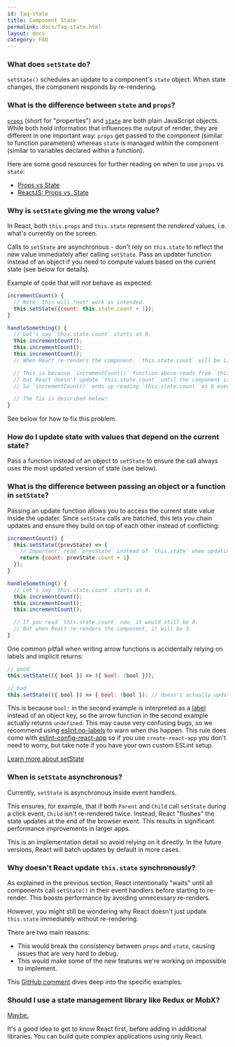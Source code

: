 ```yaml
---
id: faq-state
title: Component State
permalink: docs/faq-state.html
layout: docs
category: FAQ
---
```


### What does `setState` do?

`setState()` schedules an update to a component's `state` object. When state changes, the component responds by re-rendering.

### What is the difference between `state` and `props`?

[`props`](/docs/components-and-props.html) (short for "properties") and [`state`](/docs/state-and-lifecycle.html) are both plain JavaScript objects. While both hold information that influences the output of render, they are different in one important way: `props` get passed *to* the component (similar to function parameters) whereas `state` is managed *within* the component (similar to variables declared within a function).

Here are some good resources for further reading on when to use `props` vs `state`:
* [Props vs State](https://github.com/uberVU/react-guide/blob/master/props-vs-state.md)
* [ReactJS: Props vs. State](http://lucybain.com/blog/2016/react-state-vs-pros/)

### Why is `setState` giving me the wrong value?

In React, both `this.props` and `this.state` represent the *rendered* values, i.e. what's currently on the screen.

Calls to `setState` are asynchronous - don't rely on `this.state` to reflect the new value immediately after calling `setState`. Pass an updater function instead of an object if you need to compute values based on the current state (see below for details).

Example of code that will *not* behave as expected:

```jsx
incrementCount() {
  // Note: this will *not* work as intended.
  this.setState({count: this.state.count + 1});
}

handleSomething() {
  // Let's say `this.state.count` starts at 0.
  this.incrementCount();
  this.incrementCount();
  this.incrementCount();
  // When React re-renders the component, `this.state.count` will be 1, but you expected 3.

  // This is because `incrementCount()` function above reads from `this.state.count`,
  // but React doesn't update `this.state.count` until the component is re-rendered.
  // So `incrementCount()` ends up reading `this.state.count` as 0 every time, and sets it to 1.

  // The fix is described below!
}
```

See below for how to fix this problem.

### How do I update state with values that depend on the current state? 

Pass a function instead of an object to `setState` to ensure the call always uses the most updated version of state (see below). 

### What is the difference between passing an object or a function in `setState`?

Passing an update function allows you to access the current state value inside the updater. Since `setState` calls are batched, this lets you chain updates and ensure they build on top of each other instead of conflicting:

```jsx
incrementCount() {
  this.setState((prevState) => {
    // Important: read `prevState` instead of `this.state` when updating.
    return {count: prevState.count + 1}
  });
}

handleSomething() {
  // Let's say `this.state.count` starts at 0.
  this.incrementCount();
  this.incrementCount();
  this.incrementCount();

  // If you read `this.state.count` now, it would still be 0.
  // But when React re-renders the component, it will be 3.
}
```

One common pitfall when writing arrow functions is accidentally relying on labels and implicit returns:

```js
// good
this.setState(({ bool }) => ({ bool: !bool }));

// bad
this.setState(({ bool }) => { bool: !bool }); // doesn't actually update state
```

This is because `bool:` in the second example is interpreted as a [label](https://developer.mozilla.org/en-US/docs/Web/JavaScript/Reference/Statements/label) instead of an object key, so the arrow function in the second example actually returns `undefined`. This may cause very confusing bugs, so we recommend using [eslint:no-labels](https://eslint.org/docs/rules/no-labels) to warn when this happen. This rule does come with [eslint-config-react-app](https://github.com/facebook/create-react-app/blob/d36603979591f37eed6f7a3efcba136e7547e75d/packages/eslint-config-react-app/index.js#L81) so if you use `create-react-app` you don't need to worry, but take note if you have your own custom ESLint setup.

[Learn more about setState](/docs/react-component.html#setstate)

### When is `setState` asynchronous?

Currently, `setState` is asynchronous inside event handlers.

This ensures, for example, that if both `Parent` and `Child` call `setState` during a click event, `Child` isn't re-rendered twice. Instead, React "flushes" the state updates at the end of the browser event. This results in significant performance improvements in larger apps.

This is an implementation detail so avoid relying on it directly. In the future versions, React will batch updates by default in more cases.

### Why doesn't React update `this.state` synchronously?

As explained in the previous section, React intentionally "waits" until all components call `setState()` in their event handlers before starting to re-render. This boosts performance by avoiding unnecessary re-renders.

However, you might still be wondering why React doesn't just update `this.state` immediately without re-rendering.

There are two main reasons:

* This would break the consistency between `props` and `state`, causing issues that are very hard to debug.
* This would make some of the new features we're working on impossible to implement.

This [GitHub comment](https://github.com/facebook/react/issues/11527#issuecomment-360199710) dives deep into the specific examples.

### Should I use a state management library like Redux or MobX?

[Maybe.](https://redux.js.org/faq/general#when-should-i-use-redux)

It's a good idea to get to know React first, before adding in additional libraries. You can build quite complex applications using only React.
